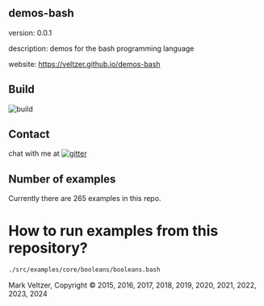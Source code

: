 ## demos-bash

version: 0.0.1

description: demos for the bash programming language

website: https://veltzer.github.io/demos-bash

## Build

![build](https://github.com/veltzer/demos-bash/workflows/build/badge.svg)


## Contact

chat with me at [![gitter](https://badges.gitter.im/Join%20Chat.svg)](https://gitter.im/veltzer/mark.veltzer)

## Number of examples

Currently there are 265 examples in this repo.

# How to run examples from this repository?

```bash
./src/examples/core/booleans/booleans.bash
```

Mark Veltzer, Copyright © 2015, 2016, 2017, 2018, 2019, 2020, 2021, 2022, 2023, 2024

